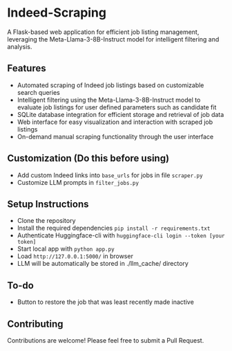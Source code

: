 # Indeed-Scraping

A Flask-based web application for efficient job listing management, leveraging the Meta-Llama-3-8B-Instruct model for intelligent filtering and analysis.

## Features

- Automated scraping of Indeed job listings based on customizable search queries
- Intelligent filtering using the Meta-Llama-3-8B-Instruct model to evaluate job listings for user defined parameters such as candidate fit
- SQLite database integration for efficient storage and retrieval of job data
- Web interface for easy visualization and interaction with scraped job listings
- On-demand manual scraping functionality through the user interface

## Customization (Do this before using)
* Add custom Indeed links into `base_urls` for jobs in file `scraper.py`
* Customize LLM prompts in `filter_jobs.py`

## Setup Instructions

- Clone the repository
- Install the required dependencies `pip install -r requirements.txt`
- Authenticate Huggingface-cli with `huggingface-cli login --token [your token]`
- Start local app with `python app.py`
- Load `http://127.0.0.1:5000/` in browser
- LLM will be automatically be stored in ./llm_cache/ directory

## To-do

* Button to restore the job that was least recently made inactive

## Contributing

Contributions are welcome! Please feel free to submit a Pull Request.
